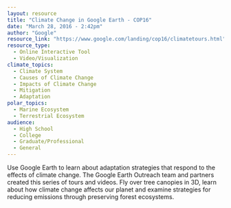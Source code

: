 ```yaml
---
layout: resource
title: "Climate Change in Google Earth - COP16"
date: "March 28, 2016 - 2:42pm"
author: "Google"
resource_link: "https://www.google.com/landing/cop16/climatetours.html"
resource_type:
  - Online Interactive Tool
  - Video/Visualization
climate_topics:
  - Climate System
  - Causes of Climate Change
  - Impacts of Climate Change
  - Mitigation
  - Adaptation
polar_topics:
  - Marine Ecosystem
  - Terrestrial Ecosystem
audience:
  - High School
  - College
  - Graduate/Professional
  - General
---
```


Use Google Earth to learn about adaptation strategies that respond to the effects of climate change. The Google Earth Outreach team and partners created this series of tours and videos. Fly over tree canopies in 3D, learn about how climate change affects our planet and examine strategies for reducing emissions through preserving forest ecosystems.
